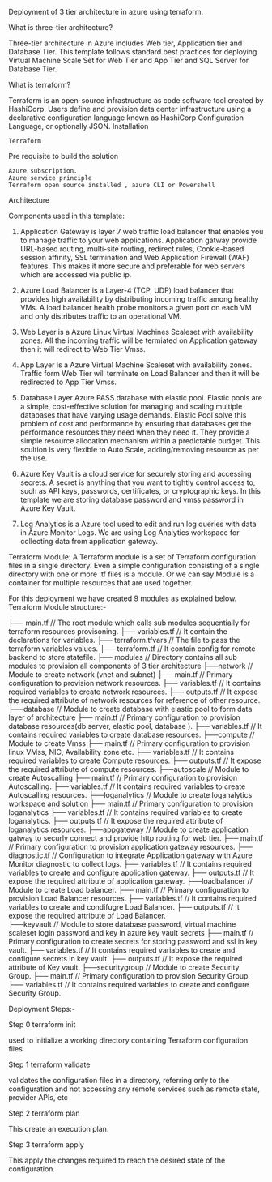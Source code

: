 Deployment of 3 tier architecture in azure using terraform.

What is three-tier architecture?

Three-tier architecture in Azure includes Web tier, Application tier and Database Tier. This template follows standard best practices for deploying Virtual Machine Scale Set for Web Tier and App Tier and SQL Server for Database Tier.

What is terraform?

Terraform is an open-source infrastructure as code software tool created by HashiCorp. Users define and provision data center infrastructure using a declarative configuration language known as HashiCorp Configuration Language, or optionally JSON.
Installation

    Terraform

Pre requisite to build the solution

    Azure subscription.
    Azure service principle
    Terraform open source installed , azure CLI or Powershell

Architecture


Components used in this template:

1) Application Gateway is layer 7 web traffic load balancer that enables you to manage traffic to your web applications. Application gatway provide URL-based routing, multi-site routing, redirect rules, Cookie-based session affinity, SSL termination and Web Application Firewall (WAF) features. This makes it more secure and preferable for web servers which are accessed via public ip.

2) Azure Load Balancer is a Layer-4 (TCP, UDP) load balancer that provides high availability by distributing incoming traffic among healthy VMs. A load balancer health probe monitors a given port on each VM and only distributes traffic to an operational VM.

3) Web Layer is a Azure Linux Virtual Machines Scaleset with availability zones. All the incoming traffic will be termiated on Application gateway then it will redirect to Web Tier Vmss.

4) App Layer is a Azure Virtual Machine Scaleset with availability zones. Traffic form Web Tier will terminate on Load Balancer and then it will be redirected to App Tier Vmss.

5) Database Layer Azure PASS database with elastic pool. Elastic pools are a simple, cost-effective solution for managing and scaling multiple databases that have varying usage demands. Elastic Pool solve this problem of cost and performance by ensuring that databases get the performance resources they need when they need it. They provide a simple resource allocation mechanism within a predictable budget. This soultion is very flexible to Auto Scale, adding/removing resource as per the use.

6) Azure Key Vault is a cloud service for securely storing and accessing secrets. A secret is anything that you want to tightly control access to, such as API keys, passwords, certificates, or cryptographic keys. In this template we are storing database password and vmss password in Azure Key Vault.

7) Log Analytics is a Azure tool used to edit and run log queries with data in Azure Monitor Logs. We are using Log Analytics workspace for collecting data from application gateway.


Terraform Module: A Terraform module is a set of Terraform configuration files in a single directory. Even a simple configuration consisting of a single directory with one or more .tf files is a module. Or we can say Module is a container for multiple resources that are used together.

For this deployment we have created 9 modules as explained below.
Terraform Module structure:-


├── main.tf                   // The root module which calls sub modules sequentially for terraform resources provisoning.
├── variables.tf              // It contain the declarations for variables.
├── terraform.tfvars          // The file to pass the terraform variables values.
├── terraform.tf              // It contain config for remote backend to store statefile.
    ├── modules               // Directory contains all sub modules to provision all components of 3 tier architecture
        ├──network            // Module to create network (vnet and subnet)
           ├── main.tf        // Primary configuration to provision network resources.
           ├── variables.tf   // It contains required variables to create network resources.
           ├── outputs.tf     // It expose the required attribute of network resources for reference of other resource.
        ├──database           // Module to create database with elastic pool to form data layer of architecture
           ├── main.tf        // Primary configuration to provision database resources(db server, elastic pool, database ).
           ├── variables.tf   // It contains required variables to create database resources.
        ├──compute            // Module to create Vmss
           ├── main.tf        // Primary configuration to provision linux VMss, NIC, Availability zone etc.
           ├── variables.tf   // It contains required variables to create Compute resources.
           ├── outputs.tf     // It expose the required attribute of compute resources.
        ├──autoscale          // Module to create Autoscalling
           ├── main.tf        // Primary configuration to provision Autoscalling.
           ├── variables.tf   // It contains required variables to create Autoscalling resources.
        ├──loganalytics       // Module to create loganalytics workspace and solution
           ├── main.tf        // Primary configuration to provision loganalytics
           ├── variables.tf   // It contains required variables to create loganalytics.
           ├── outputs.tf     // It expose the required attribute of loganalytics resources.
        ├──appgateway         // Module to create application gatway to securly connect and provide http routing for web tier.
           ├── main.tf        // Primary configuration to provision application gateway resources.
           ├── diagnostic.tf  // Configuration to integrate Application gateway with Azure Monitor diagnostic to collect logs.
           ├── variables.tf   // It contains required variables to create and configure application gateway.
           ├── outputs.tf     // It expose the required attribute of application gateway.
        ├──loadbalancer       // Module to create Load balancer.
           ├── main.tf        // Primary configuration to provision Load Balancer resources.
           ├── variables.tf   // It contains required variables to create and condifugre Load Balancer. 
           ├── outputs.tf     // It expose the required attribute of Load Balancer.  
        ├──keyvault           // Module to store database password, virtual machine scaleset login password and key in azure key vault secrets 
           ├── main.tf        // Primary configuration to create secrets for storing password and ssl in key vault.
           ├── variables.tf   // It contains required variables to create and configure secrets in key vault.
           ├── outputs.tf     // It expose the required attribute of Key vault.
        ├──securitygroup      // Module to create Security Group.
           ├── main.tf        // Primary configuration to provision Security Group.
           ├── variables.tf   // It contains required variables to create and configure Security Group.   

Deployment Steps:-


Step 0 terraform init

used to initialize a working directory containing Terraform configuration files


Step 1 terraform validate

validates the configuration files in a directory, referring only to the configuration and not accessing any remote services such as remote state, provider APIs, etc

Step 2 terraform plan 

This create an execution plan.

Step 3 terraform apply

This apply the changes required to reach the desired state of the configuration.